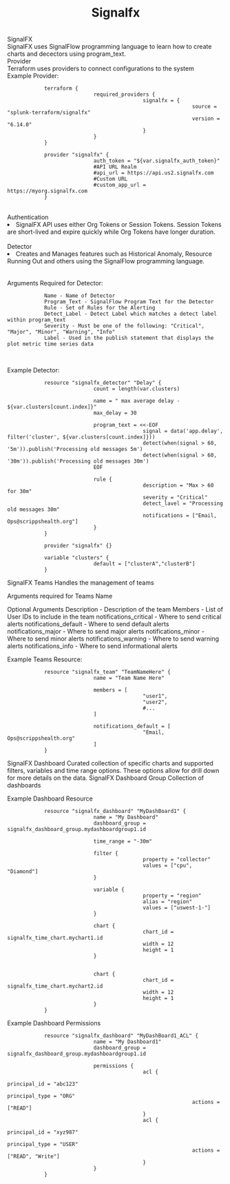 <center><h1> Signalfx </center>

<br>
SignalFX
<br>
                SignalFX uses SignalFlow programming language to learn how to create charts and decectors using program_text.

<br>
Provider
    <br>
                Terraform uses providers to connect configurations to the system
 
<br>
Example Provider:
                
                terraform {
                                required_providers {
                                                signalfx = {
                                                                source = "splunk-terraform/signalfx"
                                                                version = "6.14.0"
                                                }
                                }
                }
 
                provider "signalfx" {
                                auth_token = "${var.signalfx_auth_token}"
                                #API URL Realm
                                #api_url = https://api.us2.signalfx.com
                                #Custom URL
                                #custom_app_url = https://myorg.signalfx.com
                }
 
 
 
<br>
Authentication

<li>SignalFX API uses either Org Tokens or Session Tokens. Session Tokens are short-lived and expire quickly while Org Tokens have longer duration.</li>
<br>
Detector
<li>Creates and Manages features such as Historical Anomaly, Resource Running Out and others using the SignalFlow programming language.</li>
<br>
<br> 
Arguments Required for Detector:

                Name - Name of Detector
                Program_Text - SignalFlow Program Text for the Detector
                Rule - Set of Rules for the Alerting
                Detect_Label - Detect Label which matches a detect label within program_text
                Severity - Must be one of the following: "Critical", "Major", "Minor", "Warning", "Info"
                Label - Used in the publish statement that displays the plot metric time series data




<br>
 
Example Detector:

                resource "signalfx_detector" "Delay" {
                                count = length(var.clusters)

                                name = " max average delay - ${var.clusters[count.index]}"
                                max_delay = 30

                                program_text = <<-EOF
                                                signal = data('app.delay', filter('cluster', ${var.clusters[count.index]}))
                                                detect(when(signal > 60, '5m')).publish('Processing old messages 5m')
                                                detect(when(signal > 60, '30m')).publish('Processing old messages 30m')
                                EOF

                                rule {
                                                description = "Max > 60 for 30m"
                                                severity = "Critical"
                                                detect_lavel = "Processing old messages 30m"
                                                notifications = ["Email, Ops@scrippshealth.org"]
                                }
                }

                provider "signalfx" {}

                variable "clusters" {
                                default = ["clusterA","clusterB"]
                }

SignalFX Teams
Handles the management of teams

Arguments required for Teams
Name

Optional Arguments
Description - Description of the team
Members - List of User IDs to include in the team
notifications_critical - Where to send critical alerts
notifications_default - Where to send default alerts
notifications_major - Where to send major alerts
notifications_minor - Where to send minor alerts
notifications_warning - Where to send warning alerts
notifications_info - Where to send informational alerts

Example Teams Resource:

                resource "signalfx_team" "TeamNameHere" {
                                name = "Team Name Here"

                                members = [
                                                "user1",
                                                "user2",
                                                #...
                                ]

                                notifications_default = [
                                                "Email, Ops@scrippshealth.org"
                                ]
                }

SignalFX Dashboard
Curated collection of specific charts and supported filters, variables and time range options. These options allow for drill down for more details on the data.
SignalFX Dashboard Group
Collection of dashboards

Example Dashboard Resource

                resource "signalfx_dashboard" "MyDashBoard1" {
                                name = "My Dashboard"
                                dashboard_group = signalfx_dashboard_group.mydashboardgroup1.id

                                time_range = "-30m"

                                filter {
                                                property = "collector"
                                                values = ["cpu", "Diamond"]
                                }

                                variable {
                                                property = "region"
                                                alias = "region"
                                                values = ["uswest-1-"]
                                }

                                chart {
                                                chart_id = signalfx_time_chart.mychart1.id
                                                width = 12
                                                height = 1
                                }


                                chart {
                                                chart_id = signalfx_time_chart.mychart2.id
                                                width = 12
                                                height = 1
                                }
                }

Example Dashboard Permissions

                resource "signalfx_dashboard" "MyDashBoard1_ACL" {
                                name = "My Dashboard1"
                                dashboard_group = signalfx_dashboard_group.mydashboardgroup1.id

                                permissions {
                                                acl {
                                                                principal_id = "abc123"
                                                                principal_type = "ORG"
                                                                actions = ["READ"]
                                                }
                                                acl {
                                                                principal_id = "xyz987"
                                                                principal_type = "USER"
                                                                actions = ["READ", "Write"]
                                                }
                                }
                }
